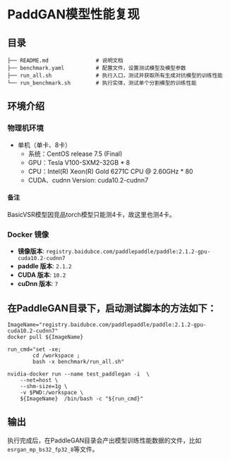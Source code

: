# PaddGAN模型性能复现
## 目录

```
├── README.md               # 说明文档
├── benchmark.yaml          # 配置文件，设置测试模型及模型参数
├── run_all.sh              # 执行入口，测试并获取所有生成对抗模型的训练性能
└── run_benchmark.sh        # 执行实体，测试单个分割模型的训练性能  
```

## 环境介绍
### 物理机环境
- 单机（单卡、8卡）
  - 系统：CentOS release 7.5 (Final)
  - GPU：Tesla V100-SXM2-32GB * 8
  - CPU：Intel(R) Xeon(R) Gold 6271C CPU @ 2.60GHz * 80
  - CUDA、cudnn Version: cuda10.2-cudnn7

#### 备注
BasicVSR模型因竞品torch模型只能测4卡，故这里也测4卡。

### Docker 镜像

- **镜像版本**: `registry.baidubce.com/paddlepaddle/paddle:2.1.2-gpu-cuda10.2-cudnn7`
- **paddle 版本**: `2.1.2`
- **CUDA 版本**: `10.2`
- **cuDnn 版本**: `7`

## 在PaddleGAN目录下，启动测试脚本的方法如下：
```script
ImageName="registry.baidubce.com/paddlepaddle/paddle:2.1.2-gpu-cuda10.2-cudnn7"
docker pull ${ImageName}

run_cmd="set -xe;
        cd /workspace ;
        bash -x benchmark/run_all.sh"

nvidia-docker run --name test_paddlegan -i  \
    --net=host \
    --shm-size=1g \
    -v $PWD:/workspace \
    ${ImageName}  /bin/bash -c "${run_cmd}"
```

## 输出

执行完成后，在PaddleGAN目录会产出模型训练性能数据的文件，比如`esrgan_mp_bs32_fp32_8`等文件。
